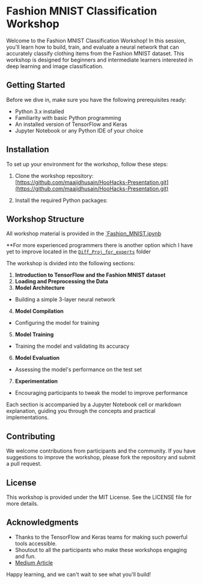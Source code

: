 # Fashion MNIST Classification Workshop

Welcome to the Fashion MNIST Classification Workshop! In this session, you'll learn how to build, train, and evaluate a neural network that can accurately classify clothing items from the Fashion MNIST dataset. This workshop is designed for beginners and intermediate learners interested in deep learning and image classification.

## Getting Started

Before we dive in, make sure you have the following prerequisites ready:

- Python 3.x installed
- Familiarity with basic Python programming
- An installed version of TensorFlow and Keras
- Jupyter Notebook or any Python IDE of your choice

## Installation

To set up your environment for the workshop, follow these steps:

1. Clone the workshop repository: [https://github.com/maajidhusain/HooHacks-Presentation.git](https://github.com/maajidhusain/HooHacks-Presentation.git)


2. Install the required Python packages:


## Workshop Structure

All workshop material is provided in the [`Fashion_MNIST.ipynb](Fashion_MNIST.ipynb)

**For more experienced programmers there is another option which I have yet to improve located in the [`Diff_Proj_for_experts`](Diff_Proj_for_experts) folder

The workshop is divided into the following sections:

1. **Introduction to TensorFlow and the Fashion MNIST dataset**
2. **Loading and Preprocessing the Data**
3. **Model Architecture**
- Building a simple 3-layer neural network
4. **Model Compilation**
- Configuring the model for training
5. **Model Training**
- Training the model and validating its accuracy
6. **Model Evaluation**
- Assessing the model's performance on the test set
7. **Experimentation**
- Encouraging participants to tweak the model to improve performance

Each section is accompanied by a Jupyter Notebook cell or markdown explanation, guiding you through the concepts and practical implementations.

## Contributing

We welcome contributions from participants and the community. If you have suggestions to improve the workshop, please fork the repository and submit a pull request.

## License

This workshop is provided under the MIT License. See the LICENSE file for more details.

## Acknowledgments

- Thanks to the TensorFlow and Keras teams for making such powerful tools accessible.
- Shoutout to all the participants who make these workshops engaging and fun.
- [Medium Article](https://medium.com/@ipylypenko/exploring-neural-networks-with-fashion-mnist-b0a8214b7b7b)

Happy learning, and we can't wait to see what you'll build!

